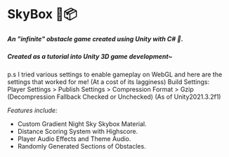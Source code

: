 # SkyBox 🌌📦
##### An "infinite" obstacle game created using Unity with C# 👾.
##### Created as a tutorial into Unity 3D game development~

p.s I tried various settings to enable gameplay on WebGL and here are the settings that worked for me! (At a cost of its lagginess)
Build Settings: Player Settings > Publish Settings > Compression Format > Gzip (Decompression Fallback Checked or Unchecked)
(As of Unity2021.3.2f1)


<i>Features include:</i>
- Custom Gradient Night Sky Skybox Material.
- Distance Scoring System with Highscore.
- Player Audio Effects and Theme Audio.
- Randomly Generated Sections of Obstacles.
